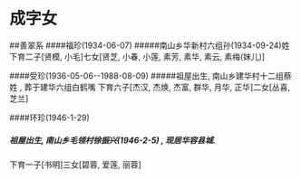 # 成字女

##善翠系
####福珍<a name="福珍"></a>(1934-06-07)
#####南山乡华新村六组孙(1934-09-24)姓
下育二子[贤模, 小毛]七女[贤芝, 小春, 小莲, 素芳, 素华, 素云, 素梅(妹儿)]


####受珍<a name="受珍"></a>(1936-05-06--1988-08-09)
#####祖屋出生, 南山乡建华村十二组蔡姓 , 葬于建华六组白鹤嘴
下育六子[杰汉, 杰焕, 杰富, 群华, 月华, 正华]二女[丛喜,芝兰]


####环珍<a name="环珍"></a>(1946-1-29)
##### 祖屋出生, 南山乡毛领村徐振兴(1946-2-5) , 现居华容县城.
下育一子[书明]三女[碧蓉, 爱莲, 丽蓉]